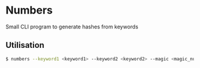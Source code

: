 # Numbers
Small CLI program to generate hashes from keywords

## Utilisation
```bash
$ numbers --keyword1 <keyword1> --keyword2 <keyword2> --magic <magic_number> --truncate <length> --noletters --nodigits --nocapitals --nosymbols --output <output_file>
```